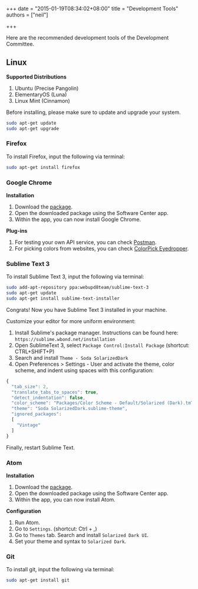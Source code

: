 +++
date = "2015-01-19T08:34:02+08:00"
title = "Development Tools"
authors = ["neil"]

+++

Here are the recommended development tools of the Development Committee.

## Linux
**Supported Distributions**
1. Ubuntu (Precise Pangolin)
2. ElementaryOS (Luna)
3. Linux Mint (Cinnamon)

Before installing, please make sure to update and upgrade your system.
```bash
sudo apt-get update
sudo apt-get upgrade
```

### Firefox

To install Firefox, input the following via terminal:
```bash
sudo apt-get install firefox
```

### Google Chrome
**Installation**
1. Download the [package](https://www.google.com/chrome/browser/desktop).
2. Open the downloaded package using the Software Center app.
3. Within the app, you can now install Google Chrome.

**Plug-ins**

1. For testing your own API service, you can check [Postman](https://chrome.google.com/webstore/detail/postman-rest-client/fdmmgilgnpjigdojojpjoooidkmcomcm?hl=en).
2. For picking colors from websites, you can check [ColorPick Eyedropper](https://chrome.google.com/webstore/detail/colorpick-eyedropper/ohcpnigalekghcmgcdcenkpelffpdolg?hl=en).

### Sublime Text 3

To install Sublime Text 3, input the following via terminal:
```bash
sudo add-apt-repository ppa:webupd8team/sublime-text-3
sudo apt-get update
sudo apt-get install sublime-text-installer
```

Congrats! Now you have Sublime Text 3 installed in your machine.

Customize your editor for more uniform environment:

1. Install Sublime's package manager. Instructions can be found here: ```https://sublime.wbond.net/installation```
2. Open SublimeText 3, select ```Package Control:Install Package``` (shortcut: CTRL+SHIFT+P)
3. Search and install ```Theme - Soda SolarizedDark```
4. Open Preferences > Settings - User and activate the theme, color scheme, and indent using spaces with this configuration:

```javascript
{
  "tab_size": 2,
  "translate_tabs_to_spaces": true,
  "detect_indentation": false,
  "color_scheme": "Packages/Color Scheme - Default/Solarized (Dark).tmTheme",
  "theme": "Soda SolarizedDark.sublime-theme",
  "ignored_packages":
  [
    "Vintage"
  ]
}
```

Finally, restart Sublime Text.

### Atom

**Installation**
1. Download the [package](https://atom.io).
2. Open the downloaded package using the Software Center app.
3. Within the app, you can now install Atom.

**Configuration**
1. Run Atom.
2. Go to ```Settings```. (shortcut: Ctrl + ,)
3. Go to ```Themes``` tab. Search and install ```Solarized Dark UI```.
4. Set your theme and syntax to ```Solarized Dark```.

### Git

To install git, input the following via terminal:
```bash
sudo apt-get install git
```
